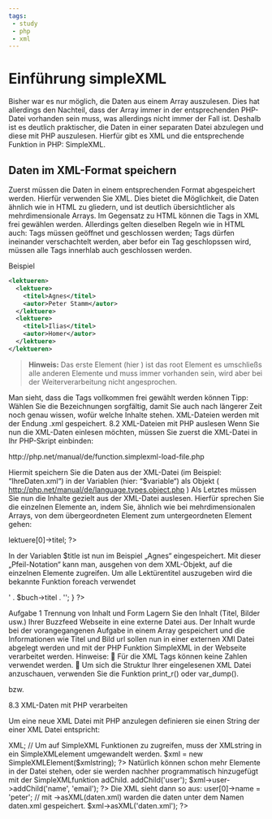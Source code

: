 ```yaml
---
tags:
 - study
 - php
 - xml
---
```

# Einführung simpleXML

Bisher war es nur möglich, die Daten aus einem Array auszulesen. Dies hat allerdings den Nachteil, dass der Array immer in der entsprechenden PHP-Datei vorhanden sein muss, was allerdings nicht immer der Fall ist. Deshalb ist es deutlich praktischer, die Daten in einer separaten Datei abzulegen und diese mit PHP auszulesen. Hierfür gibt es XML und die entsprechende Funktion in PHP: SimpleXML.

## Daten im XML-Format speichern

Zuerst müssen die Daten in einem entsprechenden Format abgespeichert werden. Hierfür
verwenden Sie XML. Dies bietet die Möglichkeit, die Daten ähnlich wie in HTML zu gliedern, und ist
deutlich übersichtlicher als mehrdimensionale Arrays. Im Gegensatz zu HTML können die Tags in XML frei gewählen werden. Allerdings gelten dieselben Regeln wie in HTML auch: Tags müssen geöffnet und geschlossen werden; Tags dürfen ineinander
verschachtelt werden, aber befor ein Tag geschlopssen wird, müssen alle Tags innerhlab auch geschlossen werden.

Beispiel
```xml
<lektueren>
  <lektuere>
    <titel>Agnes</titel>
    <autor>Peter Stamm</autor>
  </lektuere>
  <lektuere>
    <titel>Ilias</titel>
    <autor>Homer</autor>
  </lektuere>
</lektueren>
```
>**Hinweis:** Das erste Element (hier <lektueren>) ist das root Element es umschließs alle anderen Elemente und muss immer vorhanden sein, wird aber bei der Weiterverarbeitung nicht angesprochen.

Man sieht, dass die Tags vollkommen frei gewählt werden können
Tipp: Wählen Sie die Bezeichnungen sorgfältig, damit Sie auch nach längerer Zeit noch genau
wissen, wofür welche Inhalte stehen.
XML-Dateien werden mit der Endung .xml gespeichert.
8.2 XML-Dateien mit PHP auslesen
Wenn Sie nun die XML-Daten einlesen möchten, müssen Sie zuerst die XML-Datei in Ihr PHP-Skript
einbinden:
<?php
$variable = simplexml_load_file('IhreDaten.xml');
?>http://php.net/manual/de/function.simplexml-load-file.php
Hiermit speichern Sie die Daten aus der XML-Datei (im Beispiel: “IhreDaten.xml“) in der Variablen
(hier: “$variable“) als Objekt ( http://php.net/manual/de/language.types.object.php )
Als Letztes müssen Sie nun die Inhalte gezielt aus der XML-Datei auslesen.
Hierfür sprechen Sie die einzelnen Elemente an, indem Sie, ähnlich wie bei mehrdimensionalen
Arrays, von dem übergeordneten Element zum untergeordneten Element gehen:
<?php
$title = $variable->lektuere[0]->titel;
?>
In der Variablen $title ist nun im Beispiel „Agnes“ eingespeichert.
Mit dieser „Pfeil-Notation“ kann man, ausgehen von dem XML-Objekt, auf die einzelnen Elemente
zugreifen.
Um alle Lektürentitel auszugeben wird die bekannte Funktion foreach verwendet
<?php
foreach ($variable as $buch) {
print '<h2>' . $buch->titel . '</h2>';
}
?>
Aufgabe 1
Trennung von Inhalt und Form
Lagern Sie den Inhalt (Titel, Bilder usw.) Ihrer Buzzfeed Webseite in eine externe Datei aus.
Der Inhalt wurde bei der vorangegangenen Aufgabe in einem Array gespeichert und die
Informationen wie Titel und Bild url sollen nun in einer externen XMl Datei abgelegt werden und
mit der PHP Funktion SimpleXML in der Webseite verarbeitet werden.
Hinweise:
 Für die XML Tags können keine Zahlen verwendet werden.

Um sich die Struktur Ihrer eingelesenen XML Datei anzuschauen, verwenden Sie die
Funktion print_r() oder var_dump().
<?php
$variable = simplexml_load_file('IhreDaten.xml');
print_r($variable);
?>
bzw.
<?php
foreach ($variable as $buch) {
var_dump($buch);
}
?>8.3 XML-Daten mit PHP verarbeiten
Um eine neue XML Datei mit PHP anzulegen definieren sie einen String der einer XML Datei
entspricht:
<?php
// zwischen <<<XMl und XML; befindet sich der Inhalt
$xmlstring = <<<XML
<?xml version='1.0' standalone='yes'?>
<root>
</root>
XML;
// Um auf SimpleXML Funktionen zu zugreifen, muss der XMLstring in ein SimpleXMLelement
umgewandelt werden.
$xml = new SimpleXMLElement($xmlstring);
?>
Natürlich können schon mehr Elemente in der Datei stehen, oder sie werden nachher
programmatisch hinzugefügt mit der SimpleXMLfunktion adChild.
<?php
$xml->addChild('user');
$xml->user->addChild('name', 'email');
?>
Die XML sieht dann so aus:
<?xml version='1.0' standalone='yes'?>
<root>
<user>
<name></name>
<email></email>
</user>
</root>
<?php
// user[0] wählt das erste user Element und setzt den Wert auf „peter“
$xml->user[0]->name = 'peter';
// mit ->asXML(daten.xml) warden die daten unter dem Namen daten.xml gespeichert.
$xml->asXML('daten.xml');
?>
